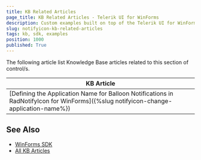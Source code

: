 ```yaml
---
title: KB Related Articles
page_title: KB Related Articles - Telerik UI for WinForms
description: Custom examples built on top of the Telerik UI for WinForms control.
slug: notifyicon-kb-related-articles
tags: kb, sdk, examples
position: 1000
published: True
---
```

The following article list Knowledge Base articles related to this section of control/s.
<!--KB Articles Table-->

|KB Article|
|----|
|[Defining the Application Name for Balloon Notifications in RadNotifyIcon for WinForms]({%slug notifyicon-change-application-name%})|

## See Also

* [WinForms SDK](https://github.com/telerik/winforms-sdk)
* [All KB Articles](https://docs.telerik.com/devtools/winforms/knowledge-base)
